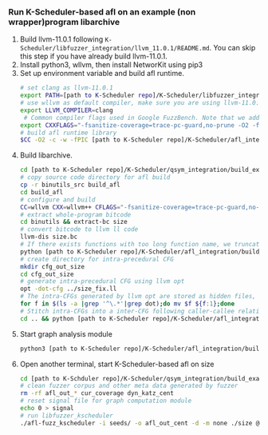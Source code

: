 ### Run K-Scheduler-based afl on an example (non wrapper)program libarchive
1. Build llvm-11.0.1 following ``K-Scheduler/libfuzzer_integration/llvm_11.0.1/README.md``. You can skip this step if you have already build llvm-11.0.1.
2. Install python3, wllvm, then install NetworKit using pip3
3. Set up environment variable and build afl runtime.
    ```sh
    # set clang as llvm-11.0.1
    export PATH=[path to K-Scheduler repo]/K-Scheduler/libfuzzer_integration/llvm_11.0.1/build/bin:$PATH
    # use wllvm as default compiler, make sure you are using llvm-11.0.1
    export LLVM_COMPILER=clang
     # Common compiler flags used in Google FuzzBench. Note that we add "-fsanitize-coverage=no-prune" to ensure a complete CFG intrumentation.
    export CXXFLAGS="-fsanitize-coverage=trace-pc-guard,no-prune -O2 -fno-omit-frame-pointer -gline-tables-only -fsanitize=address,fuzzer-no-link -fsanitize-address-use-after-scope"
    # build afl runtime library
    $CC -O2 -c -w -fPIC [path to K-Scheduler repo]/K-Scheduler/afl_integration/afl-2.52b_kscheduler/llvm_mode/afl-llvm-rt.o.c -o afl-llvm-rt.o
    ```
4. Build libarchive.
    ```sh
    cd [path to K-Scheduler repo]/K-Scheduler/qsym_integration/build_example/
    # copy source code directory for afl build
    cp -r binutils_src build_afl
    cd build_afl
    # configure and build
    CC=wllvm CXX=wllvm++ CFLAGS="-fsanitize-coverage=trace-pc-guard,no-prune -O2 -fsanitize=address" CXXFLAGS="-fsanitize-coverage=trace-pc-guard,no-prune -O2 -fsanitize=address" LDFLAGS=[ABSOLUTE PATH to K-Scheduler repo]/K-Scheduler/afl_integration/build_example/afl-llvm-rt.o ./configure && make -j
    # extract whole-program bitcode
    cd binutils && extract-bc size
    # convert bitcode to llvm ll code
    llvm-dis size.bc
    # If there exists functions with too long function name, we truncate their name with shorter hash. Becasue function with too long function names will be ignored by llvm opt CFG construction.
    python [path to K-Scheduler repo]/K-Scheduler/afl_integration/build_example/fix_long_fun_name.py size.ll
    # create directory for intra-precedural CFG
    mkdir cfg_out_size
    cd cfg_out_size
    # generate intra-precedural CFG using llvm opt
    opt -dot-cfg ../size_fix.ll
    # The intra-CFGs generated by llvm opt are stored as hidden files, rename them as normal files.
    for f in $(ls -a |grep '^\.*'|grep dot);do mv $f ${f:1};done
    # Stitch intra-CFGs into a inter-CFG following caller-callee relationships
    cd .. && python [path to K-Scheduler repo]/K-Scheduler/afl_integration/build_example/gen_graph.py ./size_fix.ll cfg_out_size
    ```
5. Start graph analysis module 
    ```sh
    python3 [path to K-Scheduler repo]/K-Scheduler/afl_integration/build_example/gen_dyn_weight.py
    ```
6. Open another terminal, start K-Scheduler-based afl on size
    ```sh
    cd [path to K-Schduler repo]/K-Scheduler/qsym_integration/build_example/
    # clean fuzzer corpus and other meta data generated by fuzzer
    rm -rf afl_out_* cur_coverage dyn_katz_cent
    # reset signal file for graph computation module
    echo 0 > signal
    # run libfuzzer_kscheduler
    ./afl-fuzz_kscheduler -i seeds/ -o afl_out_cent -d -m none ./size @@
    ```
